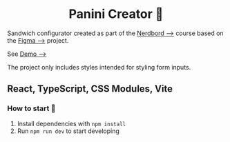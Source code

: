 <h1 align="center">
  Panini Creator 🥪
</h1>

Sandwich configurator created as part of the <a href = "https://www.nerdbord.io/pl"> Nerdbord --></a> 
course based on the <a href = "https://www.figma.com/file/s1qTZCN04CMNxA8z0tqKfI/Panini-Creator-x-Nerdbord?type=design&node-id=0-1&mode=design"> Figma --></a> project.

See <a href = "https://65d3cc49f77d093eca0bc092--kaleidoscopic-pegasus-e81a83.netlify.app/"> Demo --></a>


The project only includes styles intended for styling form inputs.

React, TypeScript, CSS Modules, Vite
---

### How to start 🚀

1. Install dependencies with ``npm install``
2. Run ``npm run dev`` to start developing

